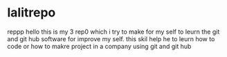 # lalitrepo
reppp
hello  this is my 3 rep0 which i try to make for my self to leurn the git and git hub software for improve my self. this skil help he to leurn how to code or how to makre project in a company using git and git hub 
